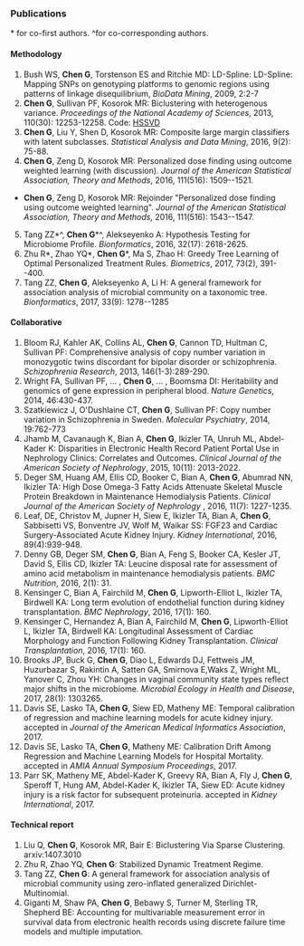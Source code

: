 ### Publications
\* for co-first authors. \^for co-corresponding authors.
#### Methodology
1. Bush WS, **Chen G**, Torstenson ES and Ritchie MD: LD-Spline: LD-Spline: Mapping SNPs on genotyping platforms to genomic regions using patterns of linkage disequilibrium, _BioData Mining_, 2009, 2:2-7
2. **Chen G**, Sullivan PF, Kosorok MR: Biclustering with heterogenous variance. _Proceedings of the National Academy of Sciences_, 2013, 110(30): 12253-12258. Code: [HSSVD](https://cran.r-project.org/web/packages/HSSVD/index.html)
3. **Chen G**, Liu Y, Shen D, Kosorok MR: Composite large margin classifiers with latent subclasses. _Statistical Analysis and Data Mining_, 2016, 9(2): 75-88.
4. **Chen G**, Zeng D, Kosorok MR: Personalized dose finding using outcome weighted learning (with discussion). _Journal of the American Statistical Association, Theory and Methods_, 2016, 111(516): 1509--1521.
 - **Chen G**, Zeng D, Kosorok MR: Rejoinder "Personalized dose finding using outcome weighted learning". _Journal of the American Statistical Association, Theory and Methods_, 2016, 111(516): 1543--1547.
5. Tang ZZ\*\^, **Chen G**\*\^, Alekseyenko A: Hypothesis Testing for Microbiome Profile. _Bionformatics_, 2016, 32(17): 2618-2625.
6. Zhu R\*, Zhao YQ\*, **Chen G**\*, Ma S, Zhao H: Greedy Tree Learning of Optimal Personalized Treatment Rules. _Biometrics_, 2017, 73(2), 391--400.
7. Tang ZZ, **Chen G**, Alekseyenko A, Li H: A general framework for association analysis of microbial community on a taxonomic tree. _Bionformatics_, 2017, 33(9): 1278--1285

#### Collaborative
1. Bloom RJ, Kahler AK, Collins AL, **Chen G**, Cannon TD, Hultman C, Sullivan PF: Comprehensive analysis of copy number variation in monozygotic twins discordant for bipolar disorder or schizophrenia. _Schizophrenia Research_, 2013, 146(1-3):289-290.
2. Wright FA, Sullivan PF, ... , **Chen G**, ... , Boomsma DI: Heritability and genomics of gene expression in peripheral blood. _Nature Genetics_, 2014, 46:430-437.
3. Szatkiewicz J, O'Dushlaine CT, **Chen G**, Sullivan PF: Copy number variation in Schizophrenia in Sweden. _Molecular Psychiatry_, 2014, 19:762-773
4. Jhamb M, Cavanaugh K, Bian A, **Chen G**, Ikizler TA, Unruh ML, Abdel-Kader K: Disparities in Electronic Health Record Patient Portal Use in Nephrology Clinics: Correlates and Outcomes. _Clinical Journal of the American Society of Nephrology_, 2015, 10(11): 2013-2022.
5. Deger SM, Huang AM, Ellis CD, Booker C, Bian A, **Chen G**, Abumrad NN, Ikizler TA: High Dose Omega-3 Fatty Acids Attenuate Skeletal Muscle Protein Breakdown in Maintenance Hemodialysis Patients. _Clinical Journal of the American Society of Nephrology_ , 2016, 11(7): 1227-1235.
6. Leaf, DE, Christov M, Jupner H, Siew E, Ikizler TA, Bian A, **Chen G**, Sabbisetti VS, Bonventre JV, Wolf M, Waikar SS: FGF23 and Cardiac Surgery-Associated Acute Kidney Injury. _Kidney International_, 2016, 89(4):939-948.
7. Denny GB, Deger SM, **Chen G**, Bian A, Feng S, Booker CA, Kesler JT, David S, Ellis CD, Ikizler TA: Leucine disposal rate for assessment of amino acid metabolism in maintenance hemodialysis patients. _BMC Nutrition_, 2016, 2(1): 31.
8. Kensinger C, Bian A, Fairchild M, **Chen G**, Lipworth-Elliot L, Ikizler TA, Birdwell KA: Long term evolution of endothelial function during kidney transplantation. _BMC Nephrology_, 2016, 17(1): 160.
9. Kensinger C, Hernandez A, Bian A, Fairchild M, **Chen G**, Lipworth-Elliot L, Ikizler TA, Birdwell KA: Longitudinal Assessment of Cardiac Morphology and Function Following Kidney Transplantation. _Clinical Transplantation_, 2016, 17(1): 160.
10. Brooks JP, Buck G, **Chen G**, Diao L, Edwards DJ, Fettweis JM, Huzurbazar S, Rakintin A, Satten GA, Smirnova E,Waks Z, Wright ML, Yanover C, Zhou YH: Changes in vaginal community state types reflect major shifts in the microbiome. _Microbial Ecology in Health and Disease_, 2017, 28(1): 1303265.
11. Davis SE, Lasko TA, **Chen G**, Siew ED, Matheny ME: Temporal calibration of regression and machine learning models for acute kidney injury. accepted in _Journal of the American Medical Informatics Association_, 2017.
12. Davis SE, Lasko TA, **Chen G**, Matheny ME: Calibration Drift Among Regression and Machine Learning Models for Hospital Mortality. accepted in _AMIA Annual Symposium Proceedings_, 2017.
13. Parr SK, Matheny ME, Abdel-Kader K, Greevy RA, Bian A, Fly J, **Chen G**, Speroff T, Hung AM, Abdel-Kader K, Ikizler TA, Siew ED: Acute kidney injury is a risk factor for subsequent proteinuria. accepted in _Kidney International_, 2017.

#### Technical report
1. Liu Q, **Chen G**, Kosorok MR, Bair E: Biclustering Via Sparse Clustering. arxiv:1407.3010
2. Zhu R, Zhao YQ, **Chen G**: Stabilized Dynamic Treatment Regime.
3. Tang ZZ, **Chen G**: A general framework for association analysis of microbial community using zero-inflated generalized Dirichlet-Multinomial.
4. Giganti M, Shaw PA, **Chen G**, Bebawy S, Turner M, Sterling TR, Shepherd BE: Accounting for multivariable measurement error in survival data from electronic health records using discrete failure time models and multiple imputation.
